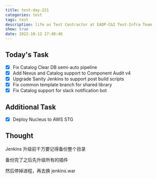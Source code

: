 ```yaml
---
title: test-day-221
categories: test
tags: test
description: life as Test Contractor at EADP-C&I Test-Infra Team
show: true
date: 2022-10-12 17:40:46
---
```

## Today's Task

- [x] Fix Catalog Clear DB semi-auto pipeline
- [x] Add Nexus and Catalog support to Component Audit v4
- [x] Upgrade Sanity Jenkins to support post build scripts
- [x] Fix common template branch for shared library
- [x] Fix Catalog support for slack notification bot

## Additional Task 

- [x] Deploy Nucleus to AWS STG

## Thought

Jenkins 升级前千万要记得备份整个目录

备份完了之后先升级所有的插件

然后停掉进程，再去换 jenkins.war
